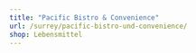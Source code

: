 ```yaml
---
title: "Pacific Bistro & Convenience"
url: /surrey/pacific-bistro-und-convenience/
shop: Lebensmittel
---
```

